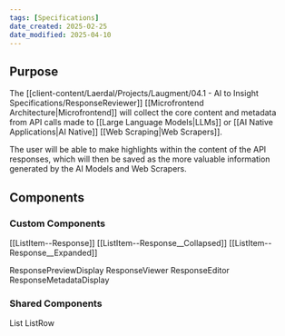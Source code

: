 ```yaml
---
tags: [Specifications]
date_created: 2025-02-25
date_modified: 2025-04-10
---
```


## Purpose
The [[client-content/Laerdal/Projects/Laugment/04.1 - AI to Insight Specifications/ResponseReviewer]] [[Microfrontend Architecture|Microfrontend]] will collect the core content and metadata from API calls made to [[Large Language Models|LLMs]] or [[AI Native Applications|AI Native]] [[Web Scraping|Web Scrapers]]. 

The user will be able to make highlights within the content of the API responses, which will then be saved as the more valuable information generated by the AI Models and Web Scrapers. 

## Components

### Custom Components
[[ListItem--Response]]
	[[ListItem--Response__Collapsed]]
	[[ListItem--Response__Expanded]]
	
ResponsePreviewDisplay
ResponseViewer
ResponseEditor
ResponseMetadataDisplay



### Shared Components
List
ListRow
